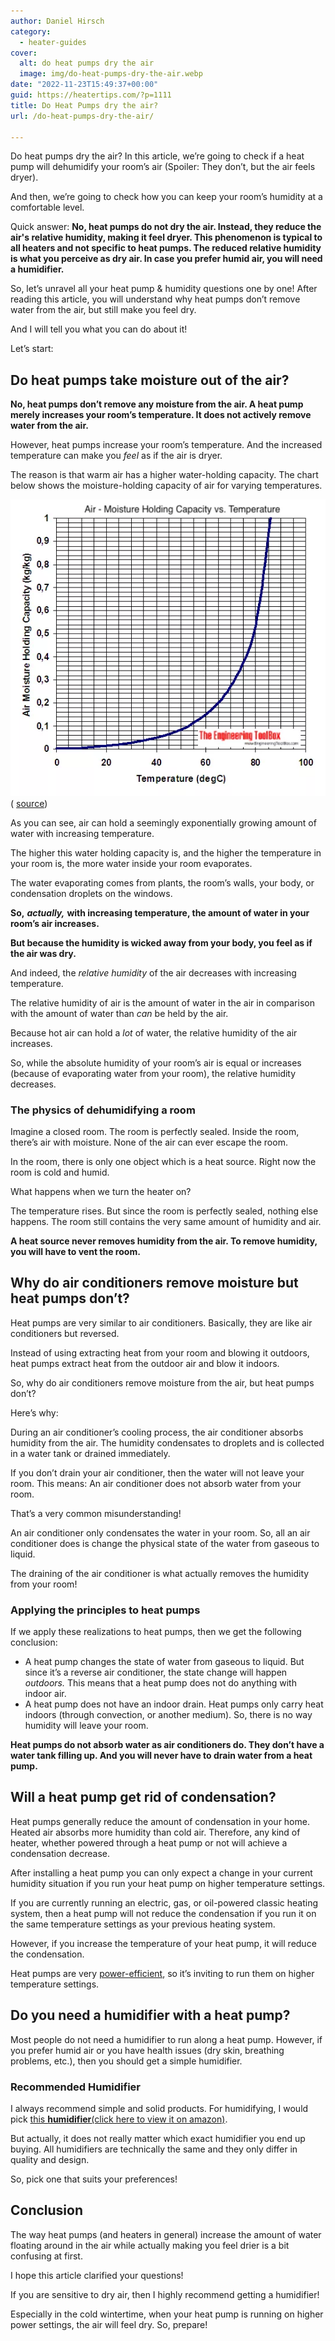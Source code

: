 ```yaml
---
author: Daniel Hirsch
category:
  - heater-guides
cover:
  alt: do heat pumps dry the air
  image: img/do-heat-pumps-dry-the-air.webp
date: "2022-11-23T15:49:37+00:00"
guid: https://heatertips.com/?p=1111
title: Do Heat Pumps dry the air?
url: /do-heat-pumps-dry-the-air/

---
```

Do heat pumps dry the air? In this article, we’re going to check if a heat pump will dehumidify your room’s air (Spoiler: They don’t, but the air feels dryer).

And then, we’re going to check how you can keep your room’s humidity at a comfortable level.

Quick answer: **No, heat pumps do not dry the air. Instead, they reduce the air's relative humidity, making it feel dryer. This phenomenon is typical to all heaters and not specific to heat pumps. The reduced relative humidity is what you perceive as dry air. In case you prefer humid air, you will need a humidifier.**

So, let’s unravel all your heat pump & humidity questions one by one! After reading this article, you will understand why heat pumps don’t remove water from the air, but still make you feel dry.

And I will tell you what you can do about it!

Let’s start:

## Do heat pumps take moisture out of the air?

**No, heat pumps don’t remove any moisture from the air. A heat pump merely increases your room’s temperature. It does not actively remove water from the air.**

However, heat pumps increase your room’s temperature. And the increased temperature can make you _feel_ as if the air is dryer.

The reason is that warm air has a higher water-holding capacity. The chart below shows the moisture-holding capacity of air for varying temperatures.

![air humidity with varying temperatures](/img/air-humidity-capacity-by-temperature.webp)( [source](https://www.engineeringtoolbox.com/moisture-holding-capacity-air-d_281.html))

As you can see, air can hold a seemingly exponentially growing amount of water with increasing temperature.

The higher this water holding capacity is, and the higher the temperature in your room is, the more water inside your room evaporates.

The water evaporating comes from plants, the room’s walls, your body, or condensation droplets on the windows.

**So,** **_actually,_** **with increasing temperature, the amount of water in your room’s air increases.**

**But because the humidity is wicked away from your body, you feel as if the air was dry.**

And indeed, the _relative humidity_ of the air decreases with increasing temperature.

The relative humidity of air is the amount of water in the air in comparison with the amount of water than _can_ be held by the air.

Because hot air can hold a _lot_ of water, the relative humidity of the air increases.

So, while the absolute humidity of your room’s air is equal or increases (because of evaporating water from your room), the relative humidity decreases.

### The physics of dehumidifying a room

Imagine a closed room. The room is perfectly sealed. Inside the room, there’s air with moisture. None of the air can ever escape the room.

In the room, there is only one object which is a heat source. Right now the room is cold and humid.

What happens when we turn the heater on?

The temperature rises. But since the room is perfectly sealed, nothing else happens. The room still contains the very same amount of humidity and air.

**A heat source never removes humidity from the air. To remove humidity, you will have to vent the room.**

## Why do air conditioners remove moisture but heat pumps don’t?

Heat pumps are very similar to air conditioners. Basically, they are like air conditioners but reversed.

Instead of using extracting heat from your room and blowing it outdoors, heat pumps extract heat from the outdoor air and blow it indoors.

So, why do air conditioners remove moisture from the air, but heat pumps don’t?

Here’s why:

During an air conditioner’s cooling process, the air conditioner absorbs humidity from the air. The humidity condensates to droplets and is collected in a water tank or drained immediately.

If you don’t drain your air conditioner, then the water will not leave your room. This means: An air conditioner does not absorb water from your room.

That’s a very common misunderstanding!

An air conditioner only condensates the water in your room. So, all an air conditioner does is change the physical state of the water from gaseous to liquid.

The draining of the air conditioner is what actually removes the humidity from your room!

### Applying the principles to heat pumps

If we apply these realizations to heat pumps, then we get the following conclusion:

- A heat pump changes the state of water from gaseous to liquid. But since it’s a reverse air conditioner, the state change will happen _outdoors._ This means that a heat pump does not do anything with indoor air.
- A heat pump does not have an indoor drain. Heat pumps only carry heat indoors (through convection, or another medium). So, there is no way humidity will leave your room.

**Heat pumps do not absorb water as air conditioners do. They don’t have a water tank filling up. And you will never have to drain water from a heat pump.**

## Will a heat pump get rid of condensation?

Heat pumps generally reduce the amount of condensation in your home. Heated air absorbs more humidity than cold air. Therefore, any kind of heater, whether powered through a heat pump or not will achieve a condensation decrease.

After installing a heat pump you can only expect a change in your current humidity situation if you run your heat pump on higher temperature settings.

If you are currently running an electric, gas, or oil-powered classic heating system, then a heat pump will not reduce the condensation if you run it on the same temperature settings as your previous heating system.

However, if you increase the temperature of your heat pump, it will reduce the condensation.

Heat pumps are very [power-efficient](/how-much-power-does-a-heat-pump-use/), so it’s inviting to run them on higher temperature settings.

## Do you need a humidifier with a heat pump?

Most people do not need a humidifier to run along a heat pump. However, if you prefer humid air or you have health issues (dry skin, breathing problems, etc.), then you should get a simple humidifier.

### Recommended Humidifier

I always recommend simple and solid products. For humidifying, I would pick [this **humidifier**(click here to view it on amazon)](https://www.amazon.com/Pure-Enrichment-MistAire-Ultrasonic-Humidifier/dp/B013IJPTFK?content-id=amzn1.sym.9c246b91-3d49-4e6c-8ff6-5b6e9a100bd4%3Aamzn1.sym.9c246b91-3d49-4e6c-8ff6-5b6e9a100bd4&crid=1KP05C47BFQRY&cv_ct_cx=humidifier&keywords=humidifier&pd_rd_i=B013IJPTFK&pd_rd_r=a73f9532-ef3d-47c0-9aa1-864d3df355aa&pd_rd_w=SPqYD&pd_rd_wg=094Dj&pf_rd_p=9c246b91-3d49-4e6c-8ff6-5b6e9a100bd4&pf_rd_r=96X61492TY439BVPKJMT&qid=1669214782&sprefix=humidifie%2Caps%2C290&sr=1-4-a43b4223-fbe9-48b0-af69-6d70cf84978b-spons&sp_csd=d2lkZ2V0TmFtZT1zcF9zZWFyY2hfdGhlbWF0aWM&psc=1&linkCode=ll1&tag=heatertips-20&linkId=8bbdf3072e6aa2019aaf0d753211ef23&language=en_US&ref_=as_li_ss_tl).

But actually, it does not really matter which exact humidifier you end up buying. All humidifiers are technically the same and they only differ in quality and design.

So, pick one that suits your preferences!

## Conclusion

The way heat pumps (and heaters in general) increase the amount of water floating around in the air while actually making you feel drier is a bit confusing at first.

I hope this article clarified your questions!

If you are sensitive to dry air, then I highly recommend getting a humidifier!

Especially in the cold wintertime, when your heat pump is running on higher power settings, the air will feel dry. So, prepare!
